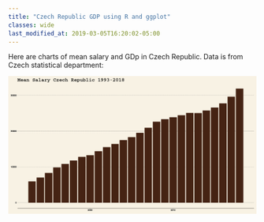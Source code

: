 ```yaml
---
title: "Czech Republic GDP using R and ggplot"
classes: wide
last_modified_at: 2019-03-05T16:20:02-05:00
---
```


Here are charts of mean salary and GDp in Czech Republic. Data is from Czech statistical department:

[![small image](/assets/images/gdp/meansalary93-18.png)](/assets/images/gdp/meansalary93-18.png)


